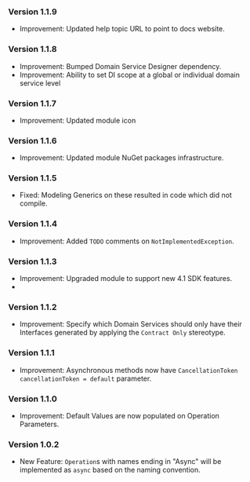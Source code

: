 ### Version 1.1.9

- Improvement: Updated help topic URL to point to docs website.

### Version 1.1.8

- Improvement: Bumped Domain Service Designer dependency.
- Improvement: Ability to set DI scope at a global or individual domain service level

### Version 1.1.7

- Improvement: Updated module icon

### Version 1.1.6

- Improvement: Updated module NuGet packages infrastructure.

### Version 1.1.5

- Fixed: Modeling Generics on these resulted in code which did not compile.

### Version 1.1.4

- Improvement: Added `TODO` comments on `NotImplementedException`.

### Version 1.1.3

- Improvement: Upgraded module to support new 4.1 SDK features.
- 
### Version 1.1.2

- Improvement: Specify which Domain Services should only have their Interfaces generated by applying the `Contract Only` stereotype.

### Version 1.1.1

- Improvement: Asynchronous methods now have `CancellationToken cancellationToken = default` parameter.

### Version 1.1.0

- Improvement: Default Values are now populated on Operation Parameters.

### Version 1.0.2

- New Feature: `Operation`s with names ending in "Async" will be implemented as `async` based on the naming convention.
